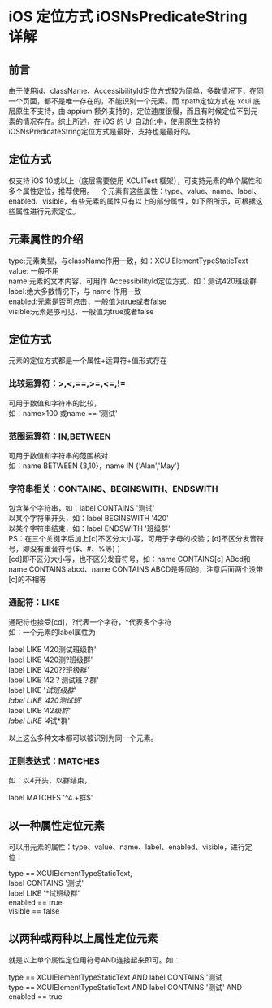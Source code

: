 # iOS 定位方式 iOSNsPredicateString 详解

## 前言

由于使用id、className、AccessibilityId定位方式较为简单，多数情况下，在同一个页面，都不是唯一存在的，不能识别一个元素。而 xpath定位方式在 xcui 底层原生不支持，由 appium 额外支持的，定位速度很慢，而且有时候定位不到元素的情况存在。综上所述，在 iOS 的 UI 自动化中，使用原生支持的iOSNsPredicateString定位方式是最好，支持也是最好的。
## 定位方式

仅支持 iOS 10或以上（底层需要使用 XCUITest 框架），可支持元素的单个属性和多个属性定位，推荐使用。一个元素有这些属性：type、value、name、label、enabled、visible，有些元素的属性只有以上的部分属性，如下图所示，可根据这些属性进行元素定位。

## 元素属性的介绍

type:元素类型，与className作用一致，如：XCUIElementTypeStaticText<br>
value: 一般不用<br>
name:元素的文本内容，可用作 AccessibilityId定位方式，如：测试420班级群<br>
label:绝大多数情况下，与 name 作用一致<br>
enabled:元素是否可点击，一般值为true或者false<br>
visible:元素是够可见，一般值为true或者false<br>

## 定位方式

元素的定位方式都是一个属性+运算符+值形式存在

### 比较运算符：>,<,==,>=,<=,!=
可用于数值和字符串的比较，<br>
如：name>100 或name == '测试'

### 范围运算符：IN,BETWEEN
可用于数值和字符串的范围核对<br>
如：name BETWEEN {3,10}，name IN {'Alan','May'}

### 字符串相关：CONTAINS、BEGINSWITH、ENDSWITH
包含某个字符串，如：label CONTAINS '测试'<br>
以某个字符串开头，如：label BEGINSWITH '420'<br>
以某个字符串结束，如：label ENDSWITH '班级群'<br>
PS：在三个关键字后加上[c]不区分大小写，可用于字母的校验；[d]不区分发音符号，即没有重音符号($、#、%等)；<br>[cd]即不区分大小写，也不区分发音符号，如：name CONTAINS[c] ABcd和name CONTAINS abcd、name CONTAINS ABCD是等同的，注意后面两个没带[c]的不相等

### 通配符：LIKE
通配符也接受[cd]，?代表一个字符，*代表多个字符<br>
如：一个元素的label属性为<br>

label LIKE '420测试班级群'<br>
label LIKE '420测?班级群'<br>
label LIKE '420??班级群'<br>
label LIKE '42？测试班？群'<br>
label LIKE '*试班级群'<br>
label LIKE '420测试班*'<br>
label LIKE '42*级群'<br>
label LIKE '4*试*群'<br>

以上这么多种文本都可以被识别为同一个元素。

### 正则表达式：MATCHES
如：以4开头，以群结束，<br>

label MATCHES '^4.+群$'<br>


## 以一种属性定位元素

可以用元素的属性：type、value、name、label、enabled、visible，进行定位：<br>

type == XCUIElementTypeStaticText,<br>
label CONTAINS '测试'<br>
label LIKE '*试班级群'<br>
enabled == true<br>
visible == false<br>

## 以两种或两种以上属性定位元素

就是以上单个属性定位用符号AND连接起来即可。如：<br>

type == XCUIElementTypeStaticText AND label CONTAINS '测试<br>
type == XCUIElementTypeStaticText AND label CONTAINS '测试' AND enabled == true

